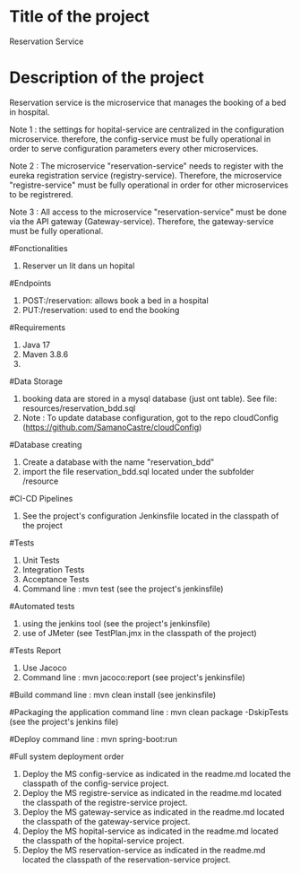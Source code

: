 # Title of the project #
Reservation Service

# Description of the project
Reservation service is the microservice that manages the booking of a bed in hospital.

Note 1 : the settings for hopital-service are centralized in the configuration microservice. therefore, the config-service must be fully operational in order to serve configuration parameters every other microservices.

Note 2 : The microservice "reservation-service" needs to register with the eureka registration service (registry-service). Therefore, the microservice "registre-service" must be fully operational in order for other microservices to be registrered.

Note 3 : All access to the microservice "reservation-service" must be done via the API gateway (Gateway-service). Therefore, the gateway-service must be fully operational.

#Fonctionalities
1. Reserver un lit dans un hopital

#Endpoints
1. POST:/reservation: allows book a bed in a hospital
5. PUT:/reservation: used to end the booking

#Requirements
1. Java 17
2. Maven 3.8.6
3. 

#Data Storage
1. booking data are stored in a mysql database (just ont table). See file: resources/reservation_bdd.sql
2. Note : To update database configuration, got to the repo cloudConfig (https://github.com/SamanoCastre/cloudConfig)

#Database creating
1. Create a database with the name "reservation_bdd"
2. import the file reservation_bdd.sql located under the subfolder /resource

#CI-CD Pipelines
1. See the project's configuration Jenkinsfile located in the classpath of the project

#Tests
1. Unit Tests
2. Integration Tests
4. Acceptance Tests
3. Command line : mvn test (see the project's jenkinsfile)

#Automated tests 
1. using the jenkins tool (see the project's jenkinsfile)
2. use of JMeter (see TestPlan.jmx in the classpath of the project)

#Tests Report
1. Use Jacoco
2. Command line : mvn jacoco:report (see project's jenkinsfile)

#Build
command line : mvn clean install (see jenkinsfile)

#Packaging the application
command line : mvn clean package -DskipTests (see the project's jenkins file)

#Deploy
command line : mvn spring-boot:run

#Full system deployment order
1. Deploy the MS config-service as indicated in the readme.md located the classpath of the config-service project.
2. Deploy the MS registre-service as indicated in the readme.md located the classpath of the registre-service project.
3. Deploy the MS gateway-service as indicated in the readme.md located the classpath of the gateway-service project.
4. Deploy the MS hopital-service as indicated in the readme.md located the classpath of the hopital-service project.
5. Deploy the MS reservation-service as indicated in the readme.md located the classpath of the reservation-service project.

